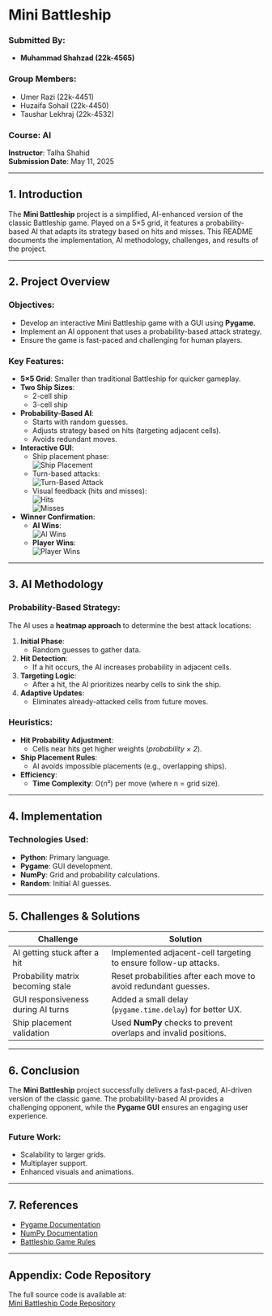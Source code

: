 # Mini Battleship

### Submitted By:

- **Muhammad Shahzad (22k-4565)**

### Group Members:

- Umer Razi (22k-4451)
- Huzaifa Sohail (22k-4450)
- Taushar Lekhraj (22k-4532)

### Course: AI

**Instructor**: Talha Shahid  
**Submission Date**: May 11, 2025

---

## **1. Introduction**

The **Mini Battleship** project is a simplified, AI-enhanced version of the classic Battleship game. Played on a 5×5 grid, it features a probability-based AI that adapts its strategy based on hits and misses. This README documents the implementation, AI methodology, challenges, and results of the project.

---

## **2. Project Overview**

### Objectives:

- Develop an interactive Mini Battleship game with a GUI using **Pygame**.
- Implement an AI opponent that uses a probability-based attack strategy.
- Ensure the game is fast-paced and challenging for human players.

### Key Features:

- **5×5 Grid**: Smaller than traditional Battleship for quicker gameplay.
- **Two Ship Sizes**:
  - 2-cell ship
  - 3-cell ship
- **Probability-Based AI**:
  - Starts with random guesses.
  - Adjusts strategy based on hits (targeting adjacent cells).
  - Avoids redundant moves.
- **Interactive GUI**:
  - Ship placement phase:  
    ![Ship Placement](images/image1.PNG)
  - Turn-based attacks:  
    ![Turn-Based Attack](images/image2.PNG)
  - Visual feedback (hits and misses):  
    ![Hits](images/image3.PNG)  
    ![Misses](images/image4.PNG)
- **Winner Confirmation**:
  - **AI Wins**:  
    ![AI Wins](images/image5.PNG)
  - **Player Wins**:  
    ![Player Wins](images/image6.PNG)

---

## **3. AI Methodology**

### Probability-Based Strategy:

The AI uses a **heatmap approach** to determine the best attack locations:

1. **Initial Phase**:
   - Random guesses to gather data.
2. **Hit Detection**:
   - If a hit occurs, the AI increases probability in adjacent cells.
3. **Targeting Logic**:
   - After a hit, the AI prioritizes nearby cells to sink the ship.
4. **Adaptive Updates**:
   - Eliminates already-attacked cells from future moves.

### Heuristics:

- **Hit Probability Adjustment**:
  - Cells near hits get higher weights (_probability × 2_).
- **Ship Placement Rules**:
  - AI avoids impossible placements (e.g., overlapping ships).
- **Efficiency**:
  - **Time Complexity**: O(n²) per move (where n = grid size).

---

## **4. Implementation**

### Technologies Used:

- **Python**: Primary language.
- **Pygame**: GUI development.
- **NumPy**: Grid and probability calculations.
- **Random**: Initial AI guesses.

---

## **5. Challenges & Solutions**

| Challenge                          | Solution                                                         |
| ---------------------------------- | ---------------------------------------------------------------- |
| AI getting stuck after a hit       | Implemented adjacent-cell targeting to ensure follow-up attacks. |
| Probability matrix becoming stale  | Reset probabilities after each move to avoid redundant guesses.  |
| GUI responsiveness during AI turns | Added a small delay (`pygame.time.delay`) for better UX.         |
| Ship placement validation          | Used **NumPy** checks to prevent overlaps and invalid positions. |

---

## **6. Conclusion**

The **Mini Battleship** project successfully delivers a fast-paced, AI-driven version of the classic game. The probability-based AI provides a challenging opponent, while the **Pygame GUI** ensures an engaging user experience.

### Future Work:

- Scalability to larger grids.
- Multiplayer support.
- Enhanced visuals and animations.

---

## **7. References**

- [Pygame Documentation](https://www.pygame.org/docs/)
- [NumPy Documentation](https://numpy.org/doc/)
- [Battleship Game Rules](<https://en.wikipedia.org/wiki/Battleship_(game)>)

---

## **Appendix: Code Repository**

The full source code is available at:  
[Mini Battleship Code Repository](https://drive.google.com/file/d/1wtnlY67JsuSzMkm9CGaMnS8A2vjJaNGr/view?usp=drive_link)

